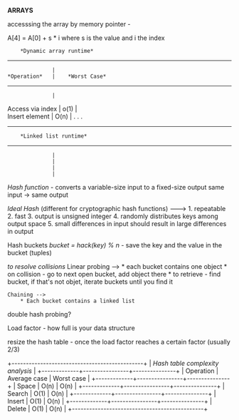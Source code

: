 

**ARRAYS**

accesssing the array by memory pointer -  

A[4] = A[0] + s * i where s is the value and i the index


        *Dynamic array runtime*
______________________________________
                  |
    *Operation*   |    *Worst Case*
______________________________________
                  |
Access via index  |     o(1)
                  |  
 Insert element   |     O(n)
                  |
                  .
                  .
                  .
______________________________________

        *Linked list runtime*
______________________________________
                  |
                  |
                  |
                  |


*Hash function* - converts a variable-size input to a fixed-size output
same input -> same output

*Ideal Hash* (different for cryptographic hash functions) --->
    1. repeatable
    2. fast
    3. output is unsigned integer
    4. randomly distributes keys among output space
    5. small differences in input should result in large differences  in output

Hash buckets
    *bucket = hack(key) % n*
    - save the key and the value in the bucket (tuples)

*to resolve collisions*
    Linear probing -->
        * each bucket contains one object
        * on collision - go to next open bucket, add object there
        * to retrieve - find bucket, if that's not objet, iterate buckets until you find it

    Chaining -->
        * Each bucket contains a linked list

double hash probing?

Load factor - how full is your data structure

resize the hash table - once the load factor reaches a certain factor (usually 2/3)

+----------------------------------------------+
|       *Hash table complexity analysis*       |
+-------------+----------------+---------------+
|  Operation  |  Average case  |    Worst case |
+-------------+----------------+---------------+
|    Space    |      O(n)      |      O(n)     |
+-------------+----------------+---------------+
|    Search   |      O(1)      |      O(n)     |
+-------------+----------------+---------------+
|    Insert   |      O(1)      |      O(n)     |
+-------------+----------------+---------------+
|    Delete   |      O(1)      |      O(n)     |
+----------------------------------------------+

